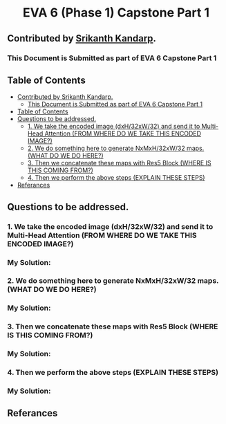 <div align="center">
    <h1>
        EVA 6 (Phase 1) Capstone Part 1<br/>
</div>

## Contributed by [Srikanth Kandarp](https://github.com/silicon-ninja).

### This Document is Submitted as part of EVA 6 Capstone Part 1


## Table of Contents 
- [Contributed by Srikanth Kandarp.](#contributed-by-srikanth-kandarp)
  - [This Document is Submitted as part of EVA 6 Capstone Part 1](#this-document-is-submitted-as-part-of-eva-6-capstone-part-1)
- [Table of Contents](#table-of-contents)
- [Questions to be addressed.](#questions-to-be-addressed)
  - [1. We take the encoded image (dxH/32xW/32) and send it to Multi-Head Attention (FROM WHERE DO WE TAKE THIS ENCODED IMAGE?)](#b-1-we-take-the-encoded-image-dxh32xw32-and-send-it-to-multi-head-attention-from-where-do-we-take-this-encoded-imageb)
  - [2. We do something here to generate NxMxH/32xW/32 maps. (WHAT DO WE DO HERE?)](#b2-we-do-something-here-to-generate-nxmxh32xw32-maps-what-do-we-do-hereb)
  - [3. Then we concatenate these maps with Res5 Block (WHERE IS THIS COMING FROM?)](#b3-then-we-concatenate-these-maps-with-res5-block-where-is-this-coming-fromb)
  - [4. Then we perform the above steps (EXPLAIN THESE STEPS)](#b4-then-we-perform-the-above-steps-explain-these-steps-b)
- [Referances](#referances)


## Questions to be addressed. 

### <b> 1. We take the encoded image (dxH/32xW/32) and send it to Multi-Head Attention (FROM WHERE DO WE TAKE THIS ENCODED IMAGE?)</b>

### My Solution:


### <b>2. We do something here to generate NxMxH/32xW/32 maps. (WHAT DO WE DO HERE?)</b>

### My Solution:


### <b>3. Then we concatenate these maps with Res5 Block (WHERE IS THIS COMING FROM?)</b>

### My Solution: 



### <b>4. Then we perform the above steps (EXPLAIN THESE STEPS) </b>

### My Solution: 

## Referances 

